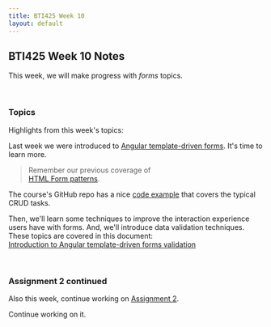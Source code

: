 ```yaml
---
title: BTI425 Week 10
layout: default
---
```


## BTI425 Week 10 Notes

This week, we will make progress with *forms* topics.  

<br>

### Topics

Highlights from this week's topics: 

Last week we were introduced to [Angular template-driven forms](angular-forms-intro). It's time to learn more. 

> Remember our previous coverage of  
> [HTML Form patterns](html-form-patterns). 

The course's GitHub repo has a nice [code example](https://github.com/sictweb/bti425/tree/master/Week_10) that covers the typical CRUD tasks. 

Then, we'll learn some techniques to improve the interaction experience users have with forms. And, we'll introduce data validation techniques. These topics are covered in this document:  
[Introduction to Angular template-driven forms validation](angular-forms-validation-intro)

<br>

### Assignment 2 continued

Also this week, continue working on [Assignment 2](/graded-work/assign2). 

Continue working on it. 

<br>
